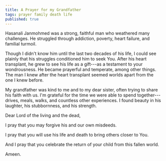 ```yaml
---
title: A Prayer for my Grandfather
tags: prayer family death life
published: true
---
```

Hasanali Janmohmed was a strong, faithful man who weathered many challenges. He struggled through addiction, poverty, heart failure, and familial turmoil.

Though I didn't know him until the last two decades of his life, I could see plainly that his struggles conditioned him to seek You. After his heart transplant, he grew to see his life as a gift---as a testament to your wondrousness. He became prayerful and temperate, among other things. The man I knew after the heart transplant seemed worlds apart from the one I knew before.

My grandfather was kind to me and to my dear sister, often trying to share his faith with us. I'm grateful for the time we were able to spend together---drives, meals, walks, and countless other experiences. I found beauty in his laughter, his stubbornness, and his strength.

Dear Lord of the living and the dead,

I pray that you may forgive his and our own misdeeds.

I pray that you will use his life and death to bring others closer to You. 

And I pray that you celebrate the return of your child from this fallen world.

Ameen.